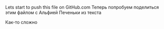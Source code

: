 Lets start to push this file on GitHub.com
Теперь попробуем поделиться этим файлом с Альфией 
Печеньки из текста 

Как-то сложно 
